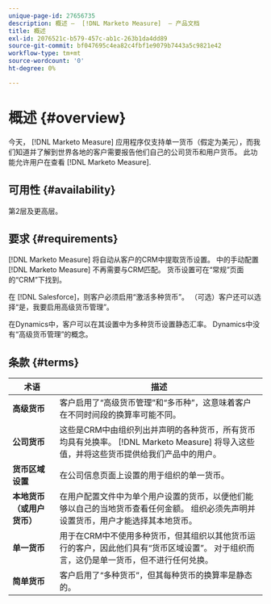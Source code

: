 ```yaml
---
unique-page-id: 27656735
description: 概述 —  [!DNL Marketo Measure]  — 产品文档
title: 概述
exl-id: 2076521c-b579-457c-ab1c-263b1da4dd89
source-git-commit: bf047695c4ea82c4fbf1e9079b7443a5c9821e42
workflow-type: tm+mt
source-wordcount: '0'
ht-degree: 0%

---
```


# 概述 {#overview}

今天， [!DNL Marketo Measure] 应用程序仅支持单一货币（假定为美元），而我们知道并了解到世界各地的客户需要报告他们自己的公司货币和用户货币。 此功能允许用户在查看 [!DNL Marketo Measure].

## 可用性 {#availability}

第2层及更高层。

## 要求 {#requirements}

[!DNL Marketo Measure] 将自动从客户的CRM中提取货币设置。 中的手动配置 [!DNL Marketo Measure] 不再需要与CRM匹配。 货币设置可在“常规”页面的“CRM”下找到。

在 [!DNL Salesforce]，则客户必须启用“激活多种货币”。 （可选）客户还可以选择“是，我要启用高级货币管理”。

在Dynamics中，客户可以在其设置中为多种货币设置静态汇率。 Dynamics中没有“高级货币管理”的概念。

## 条款 {#terms}

| **术语** | 描述 |
|---|---|
| **高级货币** | 客户启用了“高级货币管理”和“多币种”，这意味着客户在不同时间段的换算率可能不同。 |
| **公司货币** | 这些是CRM中由组织列出并声明的各种货币，所有货币均具有兑换率。 [!DNL Marketo Measure] 将导入这些值，并将这些货币提供给我们产品中的用户。 |
| **货币区域设置** | 在公司信息页面上设置的用于组织的单一货币。 |
| **本地货币（或用户货币）** | 在用户配置文件中为单个用户设置的货币，以便他们能够以自己的当地货币查看任何金额。 组织必须先声明并设置货币，用户才能选择其本地货币。 |
| **单一货币** | 用于在CRM中不使用多种货币，但其组织以其他货币运行的客户，因此他们具有“货币区域设置”。 对于组织而言，这仍是单一货币，但不进行任何兑换。 |
| **简单货币** | 客户启用了“多种货币”，但其每种货币的换算率是静态的。 |
